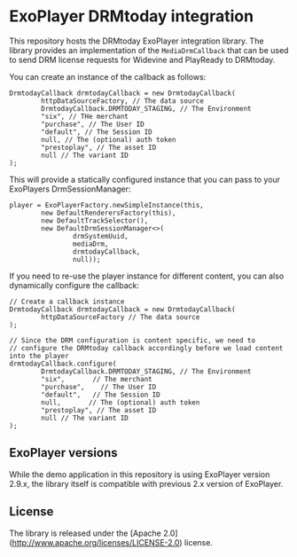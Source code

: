 # ExoPlayer DRMtoday integration

This repository hosts the DRMtoday ExoPlayer integration library. The library provides
an implementation of the `MediaDrmCallback` that can be used to send DRM license requests for
Widevine and PlayReady to DRMtoday.

You can create an instance of the callback as follows:

```
DrmtodayCallback drmtodayCallback = new DrmtodayCallback(
        httpDataSourceFactory, // The data source
        DrmtodayCallback.DRMTODAY_STAGING, // The Environment
        "six", // THe merchant
        "purchase", // The User ID
        "default", // The Session ID
        null, // The (optional) auth token
        "prestoplay", // The asset ID
        null // The variant ID
);
```

This will provide a statically configured instance that you can pass to your ExoPlayers
DrmSessionManager:

```
player = ExoPlayerFactory.newSimpleInstance(this,
        new DefaultRenderersFactory(this),
        new DefaultTrackSelector(),
        new DefaultDrmSessionManager<>(
                drmSystemUuid,
                mediaDrm,
                drmtodayCallback,
                null));
```

If you need to re-use the player instance for different content, you can also dynamically
configure the callback:

```
// Create a callback instance
DrmtodayCallback drmtodayCallback = new DrmtodayCallback(
        httpDataSourceFactory // The data source
);

// Since the DRM configuration is content specific, we need to
// configure the DRMtoday callback accordingly before we load content into the player
drmtodayCallback.configure(
        DrmtodayCallback.DRMTODAY_STAGING, // The Environment
        "six",       // The merchant
        "purchase",    // The User ID
        "default",   // The Session ID
        null,       // The (optional) auth token
        "prestoplay", // The asset ID
        null // The variant ID
);
```


## ExoPlayer versions

While the demo application in this repository is using ExoPlayer version 2.9.x, the
library itself is compatible with previous 2.x version of ExoPlayer.


## License

The library is released under the [Apache 2.0] (http://www.apache.org/licenses/LICENSE-2.0) license.